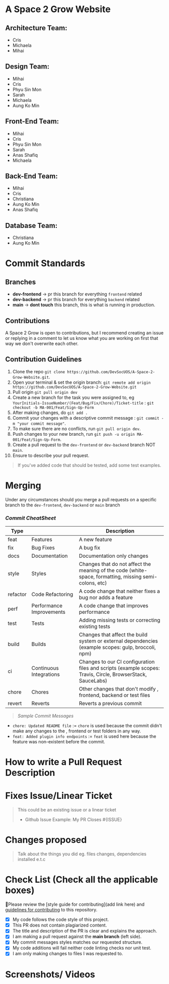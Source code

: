 # A Space 2 Grow Website
## Architecture Team:
- Cris
- Michaela
- Mihai

## Design Team:
- Mihai
- Cris
- Phyu Sin Mon
- Sarah
- Michaela
- Aung Ko Min

## Front-End Team:
- Mihai
- Cris
- Phyu Sin Mon
- Sarah
- Anas Shafiq
- Michaela

## Back-End Team:
- Mihai
- Cris
- Christiana
- Aung Ko Min
- Anas Shafiq

## Database Team: 
- Christiana
- Aung Ko Min



# Commit Standards

## Branches

- **dev-frontend** -> pr this branch for everything `frontend` related
- **dev-backend** -> pr this branch for everything `backend` related
- **main** -> **dont touch** this branch, this is what is running in production.

## Contributions

A Space 2 Grow is open to contributions, but I recommend creating an issue or replying in a comment to let us know what you are working on first that way we don't overwrite each other.

## Contribution Guidelines

1. Clone the repo `git clone https://github.com/DevSocUOS/A-Space-2-Grow-Website.git`.
2. Open your terminal & set the origin branch: `git remote add origin https://github.com/DevSocUOS/A-Space-2-Grow-Website.git`
3. Pull origin `git pull origin dev`
4. Create a new branch for the task you were assigned to, eg `YourInitials-IssueNumber/(Feat/Bug/Fix/Chore)/Ticket-title` : `git checkout -b MA-001/Feat/Sign-Up-Form`
5. After making changes, do `git add .`
6. Commit your changes with a descriptive commit message : `git commit -m "your commit message"`.
7. To make sure there are no conflicts, run `git pull origin dev`.
8. Push changes to your new branch, run `git push -u origin MA-001/Feat/Sign-Up-Form`.
9. Create a pull request to the `dev-frontend` or `dev-backend` branch NOT `main`.
10. Ensure to describe your pull request.

> If you've added code that should be tested, add some test examples.

# Merging

Under any circumstances should you merge a pull requests on a specific branch to the `dev-frontend`, `dev-backend` or `main` branch

### _Commit CheatSheet_

| Type     |                          | Description                                                                                                 |
| -------- | ------------------------ | ----------------------------------------------------------------------------------------------------------- |
| feat     | Features                 | A new feature                                                                                               |
| fix      | Bug Fixes                | A bug fix                                                                                                   |
| docs     | Documentation            | Documentation only changes                                                                                  |
| style    | Styles                   | Changes that do not affect the meaning of the code (white-space, formatting, missing semi-colons, etc)      |
| refactor | Code Refactoring         | A code change that neither fixes a bug nor adds a feature                                                   |
| perf     | Performance Improvements | A code change that improves performance                                                                     |
| test     | Tests                    | Adding missing tests or correcting existing tests                                                           |
| build    | Builds                   | Changes that affect the build system or external dependencies (example scopes: gulp, broccoli, npm)         |
| ci       | Continuous Integrations  | Changes to our CI configuration files and scripts (example scopes: Travis, Circle, BrowserStack, SauceLabs) |
| chore    | Chores                   | Other changes that don't modify , frontend, backend or test files                                                    |
| revert   | Reverts                  | Reverts a previous commit                                                                                   |

> _Sample Commit Messages_

- `chore: Updated README file` := `chore` is used because the commit didn't make any changes to the , frontend or test folders in any way.
- `feat: Added plugin info endpoints` := `feat` is used here because the feature was non-existent before the commit.


# How to write a Pull Request Description

# Fixes Issue/Linear Ticket

> This could be an existing issue or a linear ticket
>
> - Github Issue Example: My PR Closes #{ISSUE}

# Changes proposed

> Talk about the things you did eg. files changes, dependencies installed e.t.c

# Check List (Check all the applicable boxes)

:rotating_light:Please review the [style guide for contributing](add link here) and [guidelines for contributing](https://github.com/DevSocUOS/A-Space-2-Grow-Website/blob/main/README.md) to this repository.

- [x] My code follows the code style of this project.
- [x] This PR does not contain plagiarized content.
- [x] The title and description of the PR is clear and explains the approach.
- [x] I am making a pull request against the **main branch** (left side).
- [x] My commit messages styles matches our requested structure.
- [x] My code additions will fail neither code linting checks nor unit test.
- [x] I am only making changes to files I was requested to.

# Screenshots/ Videos

<!-- If the changes are static page changes or UI changes add screenshots -->
<!-- If the changes involve implementing a functionality or working with apis, include a video
detailing how to implement the functionality and the request to the api and responses from the api endpoint-->
<!-- Add all the screenshots/videos which support your changes i.e before your change and after your change -->

